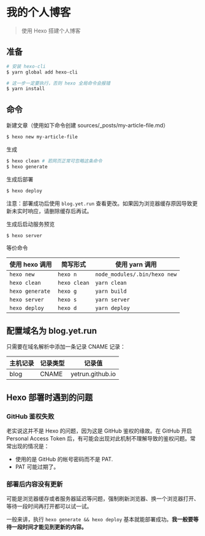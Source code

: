 # 我的个人博客

> 使用 Hexo 搭建个人博客

## 准备

```bash
# 安装 hexo-cli
$ yarn global add hexo-cli

# 这一步一定要执行，否则 hexo 全局命令会报错
$ yarn install
```

## 命令

新建文章（使用如下命令创建 sources/_posts/my-article-file.md）

```bash
$ hexo new my-article-file
```

生成

```bash
$ hexo clean # 若网页正常可忽略这条命令
$ hexo generate
```

生成后部署

```bash
$ hexo deploy
```

注意：部署成功后使用 `blog.yet.run` 查看更改。如果因为浏览器缓存原因导致更新未实时响应，请删除缓存后再试。

生成后启动服务预览

```bash
$ hexo server
```

等价命令

| 使用 hexo 调用  | 简写形式     | 使用 yarn 调用               |
| --------------- | ------------ | ---------------------------- |
| `hexo new`      | `hexo n`     | `node_modules/.bin/hexo new` |
| `hexo clean`    | `hexo clean` | `yarn clean`                 |
| `hexo generate` | `hexo g`     | `yarn build`                 |
| `hexo server`   | `hexo s`     | `yarn server`                |
| `hexo deploy`   | `hexo d`     | `yarn deploy`                |

## 配置域名为 blog.yet.run

只需要在域名解析中添加一条记录 CNAME 记录：

| 主机记录 | 记录类型 | 记录值           |
| -------- | -------- | ---------------- |
| blog     | CNAME    | yetrun.github.io |

## Hexo 部署时遇到的问题

### GitHub 鉴权失败

老实说这并不是 Hexo 的问题，因为这是 GitHub 鉴权的缘故。在 GitHub 开启 Personal Access Token 后，有可能会出现对此机制不理解导致的鉴权问题。常常出现的情况是：

- 使用的是 GitHub 的帐号密码而不是 PAT.
- PAT 可能过期了。

### 部署后内容没有更新

可能是浏览器缓存或者服务器延迟等问题，强制刷新浏览器、换一个浏览器打开、等待一段时间再打开都可以试一试。

一般来讲，执行 `hexo generate && hexo deploy` 基本就能部署成功。**我一般要等待一段时间才能见到更新的内容。**
